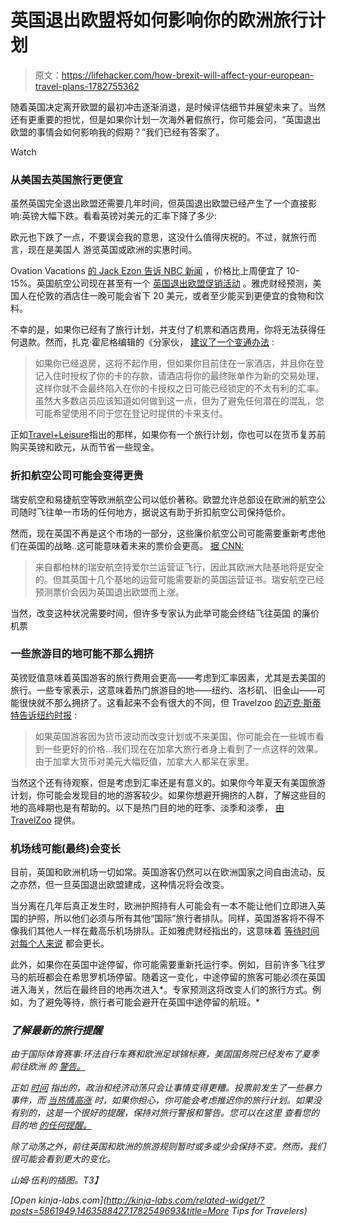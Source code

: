 # 英国退出欧盟将如何影响你的欧洲旅行计划

> 原文：<https://lifehacker.com/how-brexit-will-affect-your-european-travel-plans-1782755362>

随着英国决定离开欧盟的最初冲击逐渐消退，是时候评估细节并展望未来了。当然还有更重要的担忧，但是如果你计划一次海外暑假旅行，你可能会问，“英国退出欧盟的事情会如何影响我的假期？”我们已经有答案了。

Watch

### 从美国去英国旅行更便宜

虽然英国完全退出欧盟还需要几年时间，但英国退出欧盟已经产生了一个直接影响:英镑大幅下跌。看看英镑对美元的汇率下降了多少:

欧元也下跌了一点，不要误会我的意思，这没什么值得庆祝的。不过，就旅行而言，现在是美国人 游览英国或欧洲的实惠时间。

Ovation Vacations [的 Jack Ezon 告诉 NBC 新闻](http://www.nbcnews.com/storyline/brexit-referendum/brexit-fallout-what-now-travel-tourism-united-kingdom-n599006) ，价格比上周便宜了 10-15%。英国航空公司现在甚至有一个 [英国退出欧盟促销活动](http://www.usatoday.com/story/travel/flights/todayinthesky/2016/06/28/british-airways-having-brexit-fare-sale/86467110/) 。雅虎财经预测，美国人在伦敦的酒店住一晚可能会省下 20 美元，或者至少能买到更便宜的食物和饮料。

不幸的是，如果你已经有了旅行计划，并支付了机票和酒店费用，你将无法获得任何退款。然而，扎克·霍尼格编辑的《分家伙， [建议了一个变通办法](http://thepointsguy.com/2016/06/how-to-maximize-the-improved-british-pound-exchange-rate/#ixzz4Coj7Wny1) :

> 如果你已经退房，这将不起作用，但如果你目前住在一家酒店，并且你在登记入住时授权了你的卡的存款，请酒店将你的最终账单作为新的交易处理，这样你就不会最终陷入在你的卡授权之日可能已经锁定的不太有利的汇率。虽然大多数店员应该知道如何做到这一点，但为了避免任何潜在的混乱，您可能希望使用不同于您在登记时提供的卡来支付。

正如[Travel+Leisure](http://www.travelandleisure.com/travel-tips/brexit-travel-cheaper)指出的那样，如果你有一个旅行计划，你也可以在货币复苏前购买英镑和欧元，从而节省一些现金。

### 折扣航空公司可能会变得更贵

瑞安航空和易捷航空等欧洲航空公司以低价著称。欧盟允许总部设在欧洲的航空公司随时飞往单一市场的任何地方，据说这有助于折扣航空公司保持低价。

然而，现在英国不再是这个市场的一部分，这些廉价航空公司可能需要重新考虑他们在英国的战略..这可能意味着未来的票价会更高。 [据 CNN:](http://money.cnn.com/2016/06/26/news/companies/brexit-uk-referendum-airlines/)

> 来自都柏林的瑞安航空持爱尔兰运营证飞行，因此其欧洲大陆基地将是安全的。但其英国十几个基地的运营可能需要新的英国运营证书。瑞安航空已经预测票价会因为英国退出欧盟而上涨。

当然，改变这种状况需要时间，但许多专家认为此举可能会终结飞往英国 的廉价机票

### 一些旅游目的地可能不那么拥挤

英镑贬值意味着英国游客的旅行费用会更高——考虑到汇率因素，尤其是去美国的旅行。一些专家表示，这意味着热门旅游目的地——纽约、洛杉矶、旧金山——可能很快就不那么拥挤了。这看起来不会有很大的不同，但 Travelzoo [的迈克·斯蒂特告诉纽约时报](http://www.nytimes.com/2016/06/24/travel/how-brexit-will-affect-travel-to-europe.html) :

> 如果英国游客因为货币波动而改变计划或不来美国，你可能会在一些城市看到一些更好的价格...我们现在在加拿大旅行者身上看到了一点这样的效果。由于加拿大货币对美元大幅贬值，加拿大人都呆在家里。

当然这个还有待观察，但是考虑到汇率还是有意义的。如果你今年夏天有美国旅游计划，你可能会发现目的地的游客较少。如果你想避开拥挤的人群，了解这些目的地的高峰期也是有帮助的。以下是热门目的地的旺季、淡季和淡季， [由 TravelZoo](http://www.travelzoo.com/blog/taking-a-peek-at-off-peak/) 提供。

### 机场线可能(最终)会变长

目前，英国和欧洲机场一切如常。英国游客仍然可以在欧洲国家之间自由流动，反之亦然，但一旦英国退出欧盟建成，这种情况将会改变。

当分离在几年后真正发生时，欧洲护照持有人可能会有一本不能让他们立即进入英国的护照，所以他们必须与所有其他“国际”旅行者排队。同样，英国游客将不得不像我们其他人一样在戴高乐机场排队。正如雅虎财经指出的，这意味着 [等待时间对每个人来说](https://lifehacker.com/the-start-to-finish-guide-to-getting-through-airport-se-1777166539) 都会更长。

此外，如果你在英国中途停留，你可能需要重新托运行李。例如，目前许多飞往罗马的航班都会在希思罗机场停留。随着这一变化，中途停留的旅客可能必须在英国进入海关，然后在最终目的地再次进入*。专家预测这将改变人们的旅行方式。例如，为了避免等待，旅行者可能会避开在英国中途停留的航班。*

### *了解最新的旅行提醒*

*由于国际体育赛事:环法自行车赛和欧洲足球锦标赛，美国国务院已经发布了夏季前往欧洲 的 [警告。](https://travel.state.gov/content/passports/en/alertswarnings/europe-travel-alert.html)*

*正如 [时间](http://time.com/money/4381106/brexit-europe-travel-exchange-rates/) 指出的，政治和经济动荡只会让事情变得更糟。投票前发生了一些暴力事件，而 [当热情高涨](http://observer.com/2016/06/expect-more-violence-in-the-post-brexit-uk/) 时，如果你担心，你可能会考虑推迟你的旅行计划。如果没有别的，这是一个很好的提醒，保持对旅行警报和警告。您可以在这里 查看您的目的地 [的任何提醒。](https://travel.state.gov/content/passports/en/alertswarnings.html)*

*除了动荡之外，前往英国和欧洲的旅游规则暂时或多或少会保持不变。然而，我们很可能会看到更大的变化。*

*山姆·伍利的插图。T3】*

*[Open *kinja-labs.com*](http://kinja-labs.com/related-widget/?posts=5861949,1463588427,1782549693&title=More Tips for Travelers)*
